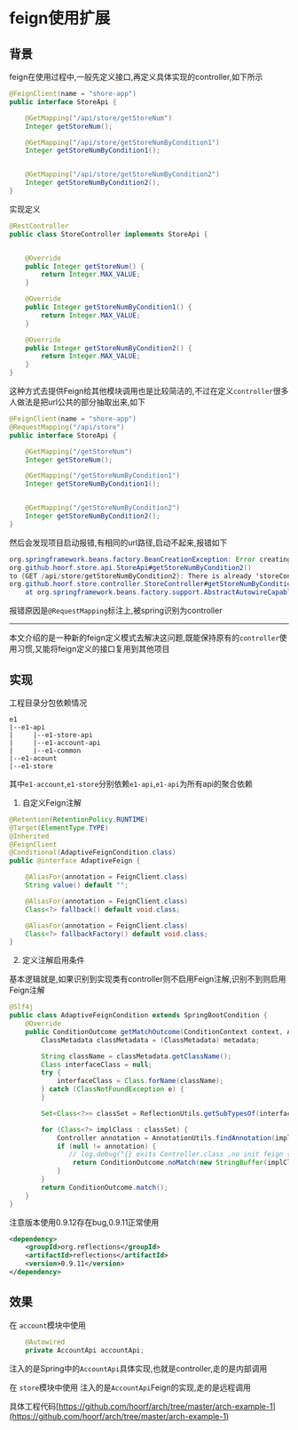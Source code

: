 # feign使用扩展
## 背景
feign在使用过程中,一般先定义接口,再定义具体实现的controller,如下所示


```java
@FeignClient(name = "shore-app")
public interface StoreApi {

    @GetMapping("/api/store/getStoreNum")
    Integer getStoreNum();

    @GetMapping("/api/store/getStoreNumByCondition1")
    Integer getStoreNumByCondition1();


    @GetMapping("/api/store/getStoreNumByCondition2")
    Integer getStoreNumByCondition2();
}
```
实现定义

```java
@RestController
public class StoreController implements StoreApi {


    @Override
    public Integer getStoreNum() {
        return Integer.MAX_VALUE;
    }

    @Override
    public Integer getStoreNumByCondition1() {
        return Integer.MAX_VALUE;
    }

    @Override
    public Integer getStoreNumByCondition2() {
        return Integer.MAX_VALUE;
    }
}
```
这种方式去提供Feign给其他模块调用也是比较简洁的,不过在定义`controller`很多人做法是把url公共的部分抽取出来,如下
```java
@FeignClient(name = "shore-app")
@RequestMapping("/api/store")
public interface StoreApi {

    @GetMapping("/getStoreNum")
    Integer getStoreNum();

    @GetMapping("/getStoreNumByCondition1")
    Integer getStoreNumByCondition1();


    @GetMapping("/getStoreNumByCondition2")
    Integer getStoreNumByCondition2();
}
```
然后会发现项目启动报错,有相同的url路径,启动不起来,报错如下

```java
org.springframework.beans.factory.BeanCreationException: Error creating bean with name 'requestMappingHandlerMapping' defined in class path resource [org/springframework/boot/autoconfigure/web/servlet/WebMvcAutoConfiguration$EnableWebMvcConfiguration.class]: Invocation of init method failed; nested exception is java.lang.IllegalStateException: Ambiguous mapping. Cannot map 'org.github.hoorf.store.api.StoreApi' method 
org.github.hoorf.store.api.StoreApi#getStoreNumByCondition2()
to {GET /api/store/getStoreNumByCondition2}: There is already 'storeController' bean method
org.github.hoorf.store.controller.StoreController#getStoreNumByCondition2() mapped.
	at org.springframework.beans.factory.support.AbstractAutowireCapableBeanFactory.initializeBean(AbstractAutowireCapableBeanFactory.java:1796) ~[spring-beans-5.2.5.RELEASE.jar:5.2.5.RELEASE]

```

报错原因是`@RequestMapping`标注上,被spring识别为controller

---

本文介绍的是一种新的feign定义模式去解决这问题,既能保持原有的`controller`使用习惯,又能将feign定义的接口复用到其他项目

## 实现
工程目录分包依赖情况
```
e1
|--e1-api
|     |--e1-store-api
|     |--e1-account-api
|     |--e1-common
|--e1-acount
|--e1-store     
```
其中`e1-account`,`e1-store`分别依赖`e1-api`,`e1-api`为所有api的聚合依赖

1. 自定义Feign注解
```java
@Retention(RetentionPolicy.RUNTIME)
@Target(ElementType.TYPE)
@Inherited
@FeignClient
@Conditional(AdaptiveFeignCondition.class)
public @interface AdaptiveFeign {

    @AliasFor(annotation = FeignClient.class)
    String value() default "";

    @AliasFor(annotation = FeignClient.class)
    Class<?> fallback() default void.class;

    @AliasFor(annotation = FeignClient.class)
    Class<?> fallbackFactory() default void.class;
}
```
2. 定义注解启用条件

基本逻辑就是,如果识别到实现类有controller则不启用Feign注解,识别不到则启用Feign注解
```java
@Slf4j
public class AdaptiveFeignCondition extends SpringBootCondition {
    @Override
    public ConditionOutcome getMatchOutcome(ConditionContext context, AnnotatedTypeMetadata metadata) {
        ClassMetadata classMetadata = (ClassMetadata) metadata;

        String className = classMetadata.getClassName();
        Class interfaceClass = null;
        try {
            interfaceClass = Class.forName(className);
        } catch (ClassNotFoundException e) {
        }

        Set<Class<?>> classSet = ReflectionUtils.getSubTypesOf(interfaceClass);

        for (Class<?> implClass : classSet) {
            Controller annotation = AnnotationUtils.findAnnotation(implClass, Controller.class);
            if (null != annotation) {
               // log.debug("{} exits Controller.class ,no init feign {}", implClass.getName(), interfaceClass.getName());
                return ConditionOutcome.noMatch(new StringBuffer(implClass.getName()).append(" exits implement").toString());
            }
        }
        return ConditionOutcome.match();
    }
}
```

注意版本使用0.9.12存在bug,0.9.11正常使用
```xml
<dependency>
    <groupId>org.reflections</groupId>
    <artifactId>reflections</artifactId>
    <version>0.9.11</version>
</dependency>
```

## 效果

在 `account`模块中使用
```java
    @Autowired
    private AccountApi accountApi;
```
注入的是Spring中的`AccountApi`具体实现,也就是controller,走的是内部调用

在 `store`模块中使用
注入的是`AccountApi`Feign的实现,走的是远程调用

具体工程代码[https://github.com/hoorf/arch/tree/master/arch-example-1](https://github.com/hoorf/arch/tree/master/arch-example-1)